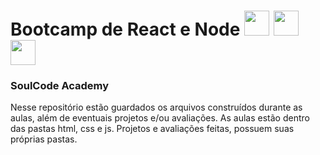 
# Bootcamp de React e Node <img src="https://cdn.jsdelivr.net/gh/devicons/devicon/icons/javascript/javascript-plain.svg" height="40" width="40"/> <img src="https://cdn.jsdelivr.net/gh/devicons/devicon/icons/html5/html5-plain.svg" height="40" width="40" /> <img src="https://cdn.jsdelivr.net/gh/devicons/devicon/icons/css3/css3-plain.svg" height="40" width="40" />
### SoulCode Academy



<div>   Nesse repositório estão guardados os arquivos construídos durante as aulas, além de eventuais projetos e/ou avaliações.
    As aulas estão dentro das pastas html, css e js. Projetos e avaliações feitas, possuem suas próprias pastas.</div>
